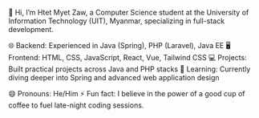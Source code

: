 👋 Hi, I’m Htet Myet Zaw, a Computer Science student at the University of Information Technology (UIT), Myanmar, specializing in full-stack development.

🌐 Backend: Experienced in Java (Spring), PHP (Laravel), Java EE
🖥️ Frontend: HTML, CSS, JavaScript, React, Vue, Tailwind CSS
💻 Projects: Built practical projects across Java and PHP stacks
🔧 Learning: Currently diving deeper into Spring and advanced web application design

😄 Pronouns: He/Him
⚡ Fun fact: I believe in the power of a good cup of coffee to fuel late-night coding sessions.

<!---
hm-zaw/hm-zaw is a ✨ special ✨ repository because its `README.md` (this file) appears on your GitHub profile.
You can click the Preview link to take a look at your changes.
--->
